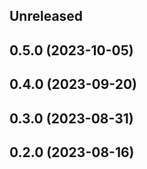 <!-- Learn how to maintain this file at https://github.com/WordPress/gutenberg/tree/HEAD/packages#maintaining-changelogs. -->

## Unreleased

## 0.5.0 (2023-10-05)

## 0.4.0 (2023-09-20)

## 0.3.0 (2023-08-31)

## 0.2.0 (2023-08-16)
